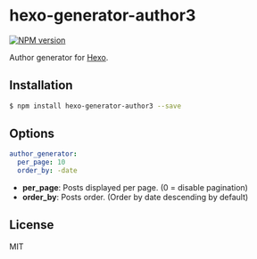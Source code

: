 # hexo-generator-author3

[![NPM version](https://badge.fury.io/js/hexo-generator-author3.svg)](https://www.npmjs.com/package/hexo-generator-author3)

Author generator for [Hexo].

## Installation

```bash
$ npm install hexo-generator-author3 --save
```

## Options

```yaml
author_generator:
  per_page: 10
  order_by: -date
```

- **per_page**: Posts displayed per page. (0 = disable pagination)
- **order_by**: Posts order. (Order by date descending by default)

## License

MIT

[Hexo]: https://hexo.io/
